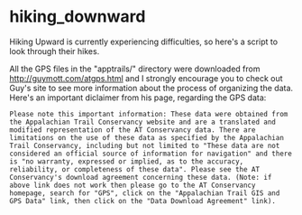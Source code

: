 # hiking_downward
Hiking Upward is currently experiencing difficulties, so here's a script to look through their hikes.

All the GPS files in the "apptrails/" directory were downloaded from http://guymott.com/atgps.html and I strongly encourage you to check out Guy's site to see more information about the process of organizing the data.
Here's an important diclaimer from his page, regarding the GPS data:
```
Please note this important information: These data were obtained from the Appalachian Trail Conservancy website and are a translated and modified representation of the AT Conservancy data. There are limitations on the use of these data as specified by the Appalachian Trail Conservancy, including but not limited to "These data are not considered an official source of information for navigation" and there is "no warranty, expressed or implied, as to the accuracy, reliability, or completeness of these data". Please see the AT Conservancy's download agreement concerning these data. (Note: if above link does not work then please go to the AT Conservancy homepage, search for "GPS", click on the "Appalachian Trail GIS and GPS Data" link, then click on the "Data Download Agreement" link).
```
